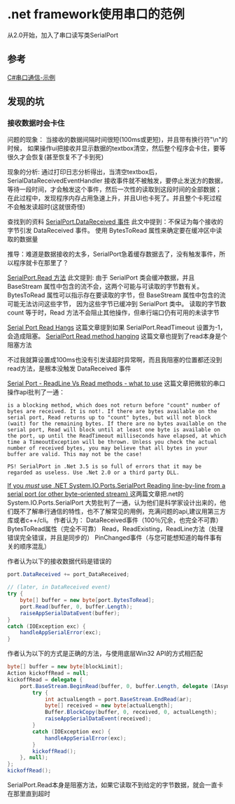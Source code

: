 # .net framework使用串口的范例
从2.0开始，加入了串口读写类SerialPort

## 参考
[C#串口通信-示例](https://www.cnblogs.com/chinahunter/p/10934387.html)


## 发现的坑
### 接收数据时会卡住
问题的现象：
当接收的数据间隔时间很短(100ms或更短)，并且带有换行符"\n"的时候，
如果操作ui把接收并显示数据的textbox清空，然后整个程序会卡住，要等很久才会恢复(甚至恢复不了卡到死)

现象的分析:
通过打印日志分析得出，当清空textbox后，SerialDataReceivedEventHandler 接收事件就不被触发，要停止发送方的数据，等待一段时间，才会触发这个事件，然后一次性的读取到这段时间的全部数据；
在此过程中，发现程序内存占用急速上升，并且UI也卡死了。并且整个卡死过程不会触发读超时(这就很奇怪)


查找到的资料
[SerialPort.DataReceived 事件](https://docs.microsoft.com/zh-cn/dotnet/api/system.io.ports.serialport.datareceived)
此文中提到：不保证为每个接收的字节引发 DataReceived 事件。 使用 BytesToRead 属性来确定要在缓冲区中读取的数据量

推导：难道是数据接收的太多，SerialPort急着缓存数据去了，没有触发事件，所以程序就卡在那里了？

[SerialPort.Read 方法](https://docs.microsoft.com/zh-cn/dotnet/api/system.io.ports.serialport.read)
此文提到: 由于 SerialPort 类会缓冲数据，并且 BaseStream 属性中包含的流不会，这两个可能与可读取的字节数有关。 BytesToRead 属性可以指示存在要读取的字节，但 BaseStream 属性中包含的流可能无法访问这些字节，
因为这些字节已缓冲到 SerialPort 类中。
读取的字节数 count 等于时，Read 方法不会阻止其他操作，但串行端口仍有可用的未读字节

[Serial Port Read Hangs](https://social.msdn.microsoft.com/Forums/en-US/0ae1d0e3-3853-4b99-b486-f9944b5cf907/serial-port-read-hangs?forum=Vsexpressvb)
这篇文章提到如果 SerialPort.ReadTimeout 设置为-1，会造成阻塞。
[SerialPort Read method hanging](https://social.msdn.microsoft.com/Forums/en-US/32281c77-f3dc-4d6d-b675-3592d86a0288/serialport-read-method-hanging?forum=csharpgeneral)
这篇文章也提到了read本身是个阻塞方法

不过我就算设置成100ms也没有引发读超时异常啊，而且我阻塞的位置都还没到read方法，是根本没触发 DataReceived 事件


[Serial Port - ReadLine Vs Read methods - what to use](https://social.msdn.microsoft.com/Forums/vstudio/en-US/2e881834-5b68-4935-a185-c90e71aff7ad/serial-port-readline-vs-read-methods-what-to-use?forum=netfxbcl)
这篇文章把微软的串口操作api批判了一通：
```
is a blocking method, which does not return before "count" number of bytes are received. It is not!. If there are bytes available on the serial port, Read returns up to "count" bytes, but will not block (wait) for the remaining bytes. If there are no bytes available on the serial port, Read will block until at least one byte is available on the port, up until the ReadTimeout milliseconds have elapsed, at which time a TimeoutException will be thrown. Unless you check the actual number of received bytes, you may believe that all bytes in your buffer are valid. This may not be the case!

PS! SerialPort in .Net 3.5 is so full of errors that it may be regarded as useless. Use .Net 2.0 or a third party DLL.
```

[If you *must* use .NET System.IO.Ports.SerialPort ](https://www.sparxeng.com/blog/software/must-use-net-system-io-ports-serialport)
[Reading line-by-line from a serial port (or other byte-oriented stream) ](https://www.sparxeng.com/blog/software/reading-lines-serial-port)
这两篇文章把.net的 System.IO.Ports.SerialPort 大势批判了一通，认为他们是科学家设计出来的，他们既不了解串行通信的特性，也不了解常见的用例，充满问题的api,建议用第三方库或者c++/cli。
作者认为：
DataReceived事件（100％冗余，也完全不可靠）
BytesToRead属性（完全不可靠）
Read，ReadExisting，ReadLine方法（处理错误完全错误，并且是同步的）
PinChanged事件（与您可能想知道的每件事有关的顺序混乱）

作者认为以下的接收数据代码是错误的
```C#
port.DataReceived += port_DataReceived;

// (later, in DataReceived event)
try {
    byte[] buffer = new byte[port.BytesToRead];
    port.Read(buffer, 0, buffer.Length);
    raiseAppSerialDataEvent(buffer);
}
catch (IOException exc) {
    handleAppSerialError(exc);
}
```

作者认为以下的方式是正确的方法，与使用底层Win32 API的方式相匹配

```C#
byte[] buffer = new byte[blockLimit];
Action kickoffRead = null;
kickoffRead = delegate {
    port.BaseStream.BeginRead(buffer, 0, buffer.Length, delegate (IAsyncResult ar) {
        try {
            int actualLength = port.BaseStream.EndRead(ar);
            byte[] received = new byte[actualLength];
            Buffer.BlockCopy(buffer, 0, received, 0, actualLength);
            raiseAppSerialDataEvent(received);
        }
        catch (IOException exc) {
            handleAppSerialError(exc);
        }
        kickoffRead();
    }, null);
};
kickoffRead();
```


SerialPort.Read本身是阻塞方法，如果它读取不到给定的字节数据，就会一直卡在那里直到超时

